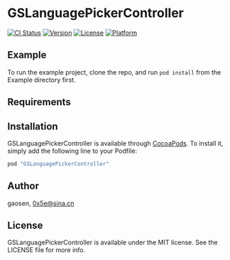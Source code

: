 # GSLanguagePickerController

[![CI Status](http://img.shields.io/travis/gaosen/GSLanguagePickerController.svg?style=flat)](https://travis-ci.org/gaosen/GSLanguagePickerController)
[![Version](https://img.shields.io/cocoapods/v/GSLanguagePickerController.svg?style=flat)](http://cocoapods.org/pods/GSLanguagePickerController)
[![License](https://img.shields.io/cocoapods/l/GSLanguagePickerController.svg?style=flat)](http://cocoapods.org/pods/GSLanguagePickerController)
[![Platform](https://img.shields.io/cocoapods/p/GSLanguagePickerController.svg?style=flat)](http://cocoapods.org/pods/GSLanguagePickerController)

## Example

To run the example project, clone the repo, and run `pod install` from the Example directory first.

## Requirements

## Installation

GSLanguagePickerController is available through [CocoaPods](http://cocoapods.org). To install
it, simply add the following line to your Podfile:

```ruby
pod "GSLanguagePickerController"
```

## Author

gaosen, 0x5e@sina.cn

## License

GSLanguagePickerController is available under the MIT license. See the LICENSE file for more info.
